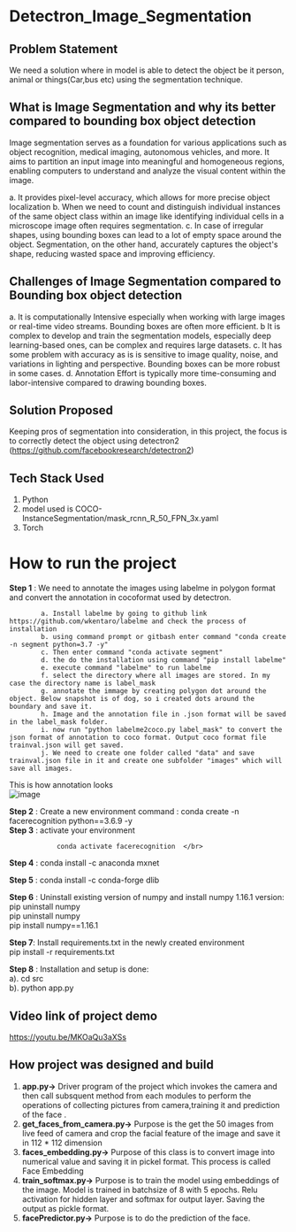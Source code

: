# Detectron_Image_Segmentation 

## Problem Statement

We need a solution where in model is able to detect the object be it person, animal or things(Car,bus etc) using the segmentation technique.

## What is Image Segmentation and why its better compared to bounding box object detection
Image segmentation serves as a foundation for various applications such as object recognition, medical imaging, autonomous vehicles, and more. It aims to partition an input image into meaningful and homogeneous regions, enabling computers to understand and analyze the visual content within the image.

a. It provides pixel-level accuracy, which allows for more precise object localization
b. When we need to count and distinguish individual instances of the same object class within an image like identifying individual cells in a microscope image often requires segmentation.
c. In case of irregular shapes, using bounding boxes can lead to a lot of empty space around the object. Segmentation, on the other hand, accurately captures the object's shape, reducing wasted space and improving efficiency.

## Challenges of Image Segmentation compared to Bounding box object detection

a. It is computationally Intensive especially when working with large images or real-time video streams. Bounding boxes are often more efficient.
b  It is complex to develop and train the segmentation models, especially deep learning-based ones, can be complex and requires large datasets.
c. It has some problem with accuracy as is is sensitive to image quality, noise, and variations in lighting and perspective. Bounding boxes can be more robust in some cases.
d. Annotation Effort is typically more time-consuming and labor-intensive compared to drawing bounding boxes.

## Solution Proposed
Keeping pros of segmentation into consideration, in this project, the focus is to correctly detect the object using detectron2 (https://github.com/facebookresearch/detectron2) </br>

## Tech Stack Used
1. Python </br>
2. model used is COCO-InstanceSegmentation/mask_rcnn_R_50_FPN_3x.yaml
3. Torch</br>
  


# How to run the project
**Step 1** : We need to annotate the images using labelme in polygon format and convert the annotation in cocoformat used by detectron.
              
            a. Install labelme by going to github link https://github.com/wkentaro/labelme and check the process of installation
            b. using command prompt or gitbash enter command "conda create -n segment python=3.7 -y"
            c. Then enter command "conda activate segment"
            d. the do the installation using command "pip install labelme"
            e. execute command "labelme" to run labelme
            f. select the directory where all images are stored. In my case the directory name is label_mask
            g. annotate the immage by creating polygon dot around the object. Below snapshot is of dog, so i created dots around the boundary and save it.
            h. Image and the annotation file in .json format will be saved in the label_mask folder. 
            i. now run "python labelme2coco.py label_mask" to convert the json format of annotation to coco format. Output coco format file trainval.json will get saved.
            j. We need to create one folder called "data" and save trainval.json file in it and create one subfolder "images" which will save all images.



   This is how annotation looks </br>
![image](https://github.com/ravi0dubey/Detectron_Image_Segmentation/assets/38419795/11f1831e-ed98-4074-8103-79dd617f501e)            
                        
**Step 2** : Create a new environment
                command : conda create -n facerecognition python==3.6.9 -y </br>
**Step 3** : activate your environment  </br>

                conda activate facerecognition  </br>
**Step 4** : conda install -c anaconda mxnet </br>

**Step 5** : conda install -c conda-forge dlib </br>

**Step 6** : Uninstall existing version of numpy and install numpy 1.16.1 version: </br>
        pip uninstall numpy </br>
        pip uninstall numpy </br>
        pip install numpy==1.16.1 </br>

**Step 7**:  Install requirements.txt in the newly created environment</br>
         pip install -r requirements.txt</br>

**Step 8** : Installation and setup is done:</br>
         a).  cd src</br>
         b). python app.py</br>


## Video link of project demo
https://youtu.be/MKOaQu3aXSs

## How project was designed and build
1. **app.py->** Driver program of the project which invokes the camera and then call subsquent method from each modules to perform the operations of collecting pictures from camera,training it and prediction of the face . </br>
2. **get_faces_from_camera.py->** Purpose is the get the 50 images from live feed of camera and crop the facial feature of the image and save it in 112 * 112 dimension </br> 
3. **faces_embedding.py->** Purpose of this class is to convert image into numerical value and saving it in pickel format. This process is called Face Embedding </br>
4. **train_softmax.py->** Purpose is to train the model using embeddings of the image. Model is trained in batchsize of 8 with 5 epochs. Relu activation for hidden layer and softmax for output layer. Saving the output as pickle format.</br>
5. **facePredictor.py->** Purpose is to do the prediction of the face. </br>
